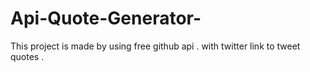 # Api-Quote-Generator-
This project is made by using free github api . with twitter link to tweet quotes .  
